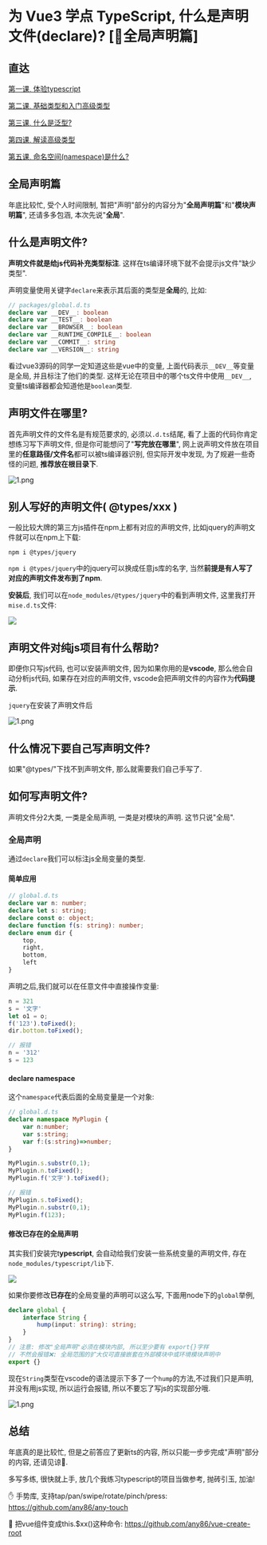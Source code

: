 # 为 Vue3 学点 TypeScript, 什么是声明文件(declare)? [🦕全局声明篇]

## 直达
[第一课, 体验typescript](https://juejin.im/post/5d19ad6de51d451063431864)

[第二课, 基础类型和入门高级类型](https://juejin.im/post/5d1af3426fb9a07ed4411a9b)

[第三课, 什么是泛型?](https://juejin.im/post/5d27f160e51d45108223fcf9)

[第四课, 解读高级类型](https://juejin.im/post/5d3fe80fe51d456206115987)

[第五课, 命名空间(namespace)是什么?](https://juejin.im/post/5d5d04dfe51d4561af16dd24)

## 全局声明篇
年底比较忙, 受个人时间限制, 暂把"声明"部分的内容分为"**全局声明篇**"和"**模块声明篇**", 还请多多包涵, 本次先说"**全局**".

## 什么是声明文件?
**声明文件就是给js代码补充类型标注**. 这样在ts编译环境下就不会提示js文件"缺少类型".

声明变量使用关键字`declare`来表示其后面的类型是**全局**的, 比如:

``` typescript
// packages/global.d.ts
declare var __DEV__: boolean
declare var __TEST__: boolean
declare var __BROWSER__: boolean
declare var __RUNTIME_COMPILE__: boolean
declare var __COMMIT__: string
declare var __VERSION__: string
```

看过vue3源码的同学一定知道这些是vue中的变量, 上面代码表示`__DEV__`等变量是全局, 并且标注了他们的类型. 这样无论在项目中的哪个ts文件中使用`__DEV__`, 变量ts编译器都会知道他是`boolean`类型.

## 声明文件在哪里?
首先声明文件的文件名是有规范要求的, 必须以`.d.ts`结尾, 看了上面的代码你肯定想练习写下声明文件, 但是你可能想问了"**写完放在哪里**", 网上说声明文件放在项目里的**任意路径\/文件名**都可以被ts编译器识别, 但实际开发中发现, 为了规避一些奇怪的问题, **推荐放在根目录下**.

![1.png](http://ww1.sinaimg.cn/large/005IQkzXgy1g8wewoouegj30a307l3yz.jpg)



## 别人写好的声明文件( @types/xxx )
一般比较大牌的第三方js插件在npm上都有对应的声明文件, 比如jquery的声明文件就可以在npm上下载:
```shell
npm i @types/jquery
```

`npm i @types/jquery`中的jquery可以换成任意js库的名字, 当然**前提是有人写了对应的声明文件发布到了npm**.

 **安装后**, 我们可以在`node_modules/@types/jquery`中的看到声明文件, 这里我打开`mise.d.ts`文件:

![](https://ws1.sinaimg.cn/large/005IQkzXly1g6cwdl2cu9j30nl0c4412.jpg)

## 声明文件对纯js项目有什么帮助?
即便你只写js代码, 也可以安装声明文件, 因为如果你用的是**vscode**, 那么他会自动分析js代码, 如果存在对应的声明文件, vscode会把声明文件的内容作为**代码提示**.

`jquery`在安装了声明文件后

![1.png](http://ww1.sinaimg.cn/large/005IQkzXly1g8wf66t9bpj30m60altag.jpg)

## 什么情况下要自己写声明文件?
如果"@types/"下找不到声明文件, 那么就需要我们自己手写了.

## 如何写声明文件?

声明文件分2大类, 一类是全局声明, 一类是对模块的声明. 这节只说"全局".

### 全局声明
通过`declare`我们可以标注js全局变量的类型.

#### 简单应用
```typescript
// global.d.ts
declare var n: number;
declare let s: string;
declare const o: object;
declare function f(s: string): number;
declare enum dir {
    top,
    right,
    bottom,
    left
}
```

声明之后,我们就可以在任意文件中直接操作变量:
```typescript
n = 321
s = '文字'
let o1 = o;
f('123').toFixed();
dir.bottom.toFixed();

// 报错
n = '312'
s = 123
```

#### declare namespace
这个`namespace`代表后面的全局变量是一个对象:
```typescript
// global.d.ts
declare namespace MyPlugin {
    var n:number;
    var s:string;
    var f:(s:string)=>number;
}
```

```typescript
MyPlugin.s.substr(0,1);
MyPlugin.n.toFixed();
MyPlugin.f('文字').toFixed();

// 报错
MyPlugin.s.toFixed();
MyPlugin.n.substr(0,1);
MyPlugin.f(123);
```

#### 修改已存在的全局声明
其实我们安装完t**ypescript**, 会自动给我们安装一些系统变量的声明文件, 存在`node_modules/typescript/lib`下.

![](https://ws1.sinaimg.cn/large/005IQkzXly1g6odnyt5bjj30a30e3tac.jpg)

如果你要修改**已存在**的全局变量的声明可以这么写, 下面用node下的`global`举例,
```typescript
declare global {
    interface String {
        hump(input: string): string;
    }
}
// 注意: 修改"全局声明"必须在模块内部, 所以至少要有 export{}字样
// 不然会报错❌: 全局范围的扩大仅可直接嵌套在外部模块中或环境模块声明中
export {}
```

现在`String`类型在vscode的语法提示下多了一个`hump`的方法,不过我们只是声明, 并没有用js实现, 所以运行会报错, 所以不要忘了写js的实现部分哦.

![1.png](http://ww1.sinaimg.cn/large/005IQkzXly1g8v8u5lbjvj30b103ot8t.jpg)


## 总结
年底真的是比较忙, 但是之前答应了更新ts的内容, 所以只能一步步完成"声明"部分的内容, 还请见谅👷.

多写多练, 很快就上手, 放几个我练习typescript的项目当做参考, 抛砖引玉, 加油!

✋ 手势库, 支持tap/pan/swipe/rotate/pinch/press: https://github.com/any86/any-touch

🍭 把vue组件变成this.$xx()这种命令: https://github.com/any86/vue-create-root